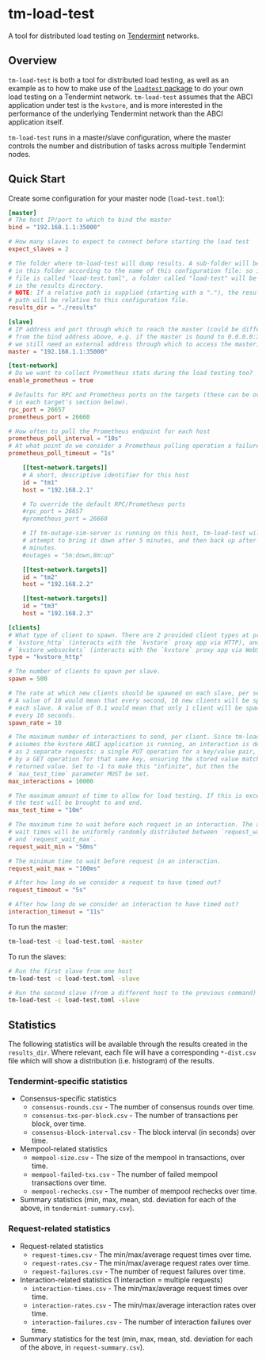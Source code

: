 # tm-load-test

A tool for distributed load testing on [Tendermint](https://tendermint.com)
networks.

## Overview
`tm-load-test` is both a tool for distributed load testing, as well as an
example as to how to make use of the [`loadtest`
package](../../pkg/loadtest/README.md) to do your own load testing on a
Tendermint network. `tm-load-test` assumes that the ABCI application under test
is the `kvstore`, and is more interested in the performance of the underlying
Tendermint network than the ABCI application itself.

`tm-load-test` runs in a master/slave configuration, where the master controls
the number and distribution of tasks across multiple Tendermint nodes.

## Quick Start
Create some configuration for your master node (`load-test.toml`):

```toml
[master]
# The host IP/port to which to bind the master
bind = "192.168.1.1:35000"

# How many slaves to expect to connect before starting the load test
expect_slaves = 2

# The folder where tm-load-test will dump results. A sub-folder will be created
# in this folder according to the name of this configuration file: so if this
# file is called "load-test.toml", a folder called "load-test" will be created
# in the results directory.
# NOTE: If a relative path is supplied (starting with a "."), the resulting
# path will be relative to this configuration file.
results_dir = "./results"

[slave]
# IP address and port through which to reach the master (could be different
# from the bind address above, e.g. if the master is bound to 0.0.0.0:35000,
# we still need an external address through which to access the master).
master = "192.168.1.1:35000"

[test-network]
# Do we want to collect Prometheus stats during the load testing too?
enable_prometheus = true

# Defaults for RPC and Prometheus ports on the targets (these can be overridden
# in each target's section below).
rpc_port = 26657
prometheus_port = 26660

# How often to poll the Prometheus endpoint for each host
prometheus_poll_interval = "10s"
# At what point do we consider a Prometheus polling operation a failure?
prometheus_poll_timeout = "1s"

    [[test-network.targets]]
    # A short, descriptive identifier for this host
    id = "tm1"
    host = "192.168.2.1"

    # To override the default RPC/Prometheus ports
    #rpc_port = 26657
    #prometheus_port = 26660

    # If tm-outage-sim-server is running on this host, tm-load-test will
    # attempt to bring it down after 5 minutes, and then back up after 8
    # minutes.
    #outages = "5m:down,8m:up"

    [[test-network.targets]]
    id = "tm2"
    host = "192.168.2.2"

    [[test-network.targets]]
    id = "tm3"
    host = "192.168.2.3"

[clients]
# What type of client to spawn. There are 2 provided client types at present:
# `kvstore_http` (interacts with the `kvstore` proxy app via HTTP), and
# `kvstore_websockets` (interacts with the `kvstore` proxy app via WebSockets).
type = "kvstore_http"

# The number of clients to spawn per slave.
spawn = 500

# The rate at which new clients should be spawned on each slave, per second.
# A value of 10 would mean that every second, 10 new clients will be spawned on
# each slave. A value of 0.1 would mean that only 1 client will be spawned
# every 10 seconds.
spawn_rate = 10

# The maximum number of interactions to send, per client. Since tm-load-test
# assumes the kvstore ABCI application is running, an interaction is defined
# as 2 separate requests: a single PUT operation for a key/value pair, followed
# by a GET operation for that same key, ensuring the stored value matches the
# returned value. Set to -1 to make this "infinite", but then the
# `max_test_time` parameter MUST be set.
max_interactions = 10000

# The maximum amount of time to allow for load testing. If this is exceeded,
# the test will be brought to and end.
max_test_time = "10m"

# The maximum time to wait before each request in an interaction. The actual
# wait times will be uniformly randomly distributed between `request_wait_min`
# and `request_wait_max`.
request_wait_min = "50ms"

# The minimum time to wait before request in an interaction.
request_wait_max = "100ms"

# After how long do we consider a request to have timed out?
request_timeout = "5s"

# After how long do we consider an interaction to have timed out?
interaction_timeout = "11s"
```

To run the master:

```bash
tm-load-test -c load-test.toml -master
```

To run the slaves:

```bash
# Run the first slave from one host
tm-load-test -c load-test.toml -slave

# Run the second slave (from a different host to the previous command)
tm-load-test -c load-test.toml -slave
```

## Statistics
The following statistics will be available through the results created in the
`results_dir`. Where relevant, each file will have a corresponding `*-dist.csv`
file which will show a distribution (i.e. histogram) of the results.

### Tendermint-specific statistics
* Consensus-specific statistics
    * `consensus-rounds.csv` - The number of consensus rounds over time.
    * `consensus-txs-per-block.csv` - The number of transactions per block, over
      time.
    * `consensus-block-interval.csv` - The block interval (in seconds) over
      time.
* Mempool-related statistics
    * `mempool-size.csv` - The size of the mempool in transactions, over time.
    * `mempool-failed-txs.csv` - The number of failed mempool transactions over
      time.
    * `mempool-rechecks.csv` - The number of mempool rechecks over time.
* Summary statistics (min, max, mean, std. deviation for each of the above, in
  `tendermint-summary.csv`).

### Request-related statistics
* Request-related statistics
    * `request-times.csv` - The min/max/average request times over time.
    * `request-rates.csv` - The min/max/average request rates over time.
    * `request-failures.csv` - The number of request failures over time.
* Interaction-related statistics (1 interaction = multiple requests)
    * `interaction-times.csv` - The min/max/average request times over time.
    * `interaction-rates.csv` - The min/max/average interaction rates over time.
    * `interaction-failures.csv` - The number of interaction failures over time.
* Summary statistics for the test (min, max, mean, std. deviation for each of
  the above, in `request-summary.csv`).
